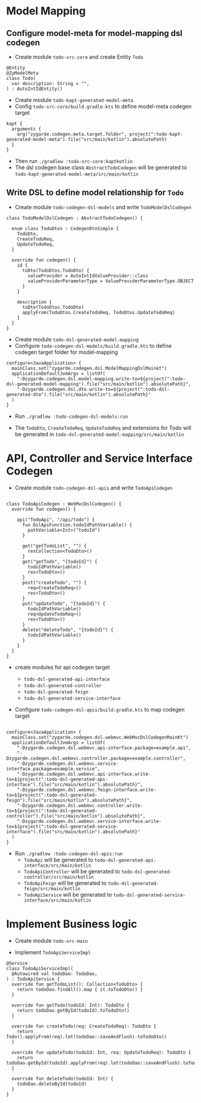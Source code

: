 
# Model Mapping

## Configure model-meta for model-mapping dsl codegen

* Create module `todo-src-core` and create Entity `Todo` 

```
@Entity
@ZyModelMeta
class Todo(
  var description: String = "",
) : AutoIntIdEntity()
```

* Create module `todo-kapt-generated-model-meta` 
* Config `todo-src-core/build.gradle.kts` to define model-meta codegen target
```
kapt {
  arguments {
    arg("zygarde.codegen.meta.target.folder", project(":todo-kapt-generated-model-meta").file("src/main/kotlin").absolutePath)
  }
}
```

* Then run `./gradlew :todo-src-core:kaptkotlin`
* The dsl codegen base class `AbstractTodoCodegen` will be generated to `todo-kapt-generated-model-meta/src/main/kotlin`

## Write DSL to define model relationship for `Todo`

* Create module `todo-codegen-dsl-models` and write `TodoModelDslCodegen`

```
class TodoModelDslCodegen : AbstractTodoCodegen() {

  enum class TodoDtos : CodegenDtoSimple {
    TodoDto,
    CreateTodoReq,
    UpdateTodoReq,
  }

  override fun codegen() {
    id {
      toDto(TodoDtos.TodoDto) {
        valueProvider = AutoIntIdValueProvider::class
        valueProviderParameterType = ValueProviderParameterType.OBJECT
      }
    }

    description {
      toDto(TodoDtos.TodoDto)
      applyFrom(TodoDtos.CreateTodoReq, TodoDtos.UpdateTodoReq)
    }
  }
}

```

* Create module `todo-dsl-generated-model-mapping`
* Configure `todo-codegen-dsl-models/build.gradle.kts` to define codegen target folder for model-mapping

```
configure<JavaApplication> {
  mainClass.set("zygarde.codegen.dsl.ModelMappingDslMainkt")
  applicationDefaultJvmArgs = listOf(
    "-Dzygarde.codegen.dsl.model-mapping.write-to=${project(":todo-dsl-generated-model-mapping").file("src/main/kotlin").absolutePath}",
    "-Dzygarde.codegen.dsl.dto.write-to=${project(":todo-dsl-generated-dto").file("src/main/kotlin").absolutePath}"
  )
}
```

* Run `./gradlew :todo-codegen-dsl-models:run`

* The `TodoDto`, `CreateTodoReq`, `UpdateTodoReq` and extensions for Todo will be generated in `todo-dsl-generated-model-mapping/src/main/kotlin`


# API, Controller and Service Interface Codegen

* Create module `todo-codegen-dsl-apis` and write `TodoApiCodegen`

```

class TodoApiCodegen : WebMvcDslCodegen() {
  override fun codegen() {

    api("TodoApi", "/api/todo") {
      fun DslApiFunction.todoIdPathVariable() {
        pathVariable<Int>("todoId")
      }

      get("getTodoList", "") {
        resCollection<TodoDto>()
      }
      get("getTodo", "{todoId}") {
        todoIdPathVariable()
        res<TodoDto>()
      }
      post("createTodo", "") {
        req<CreateTodoReq>()
        res<TodoDto>()
      }
      put("updateTodo", "{todoId}") {
        todoIdPathVariable()
        req<UpdateTodoReq>()
        res<TodoDto>()
      }
      delete("deleteTodo", "{todoId}") {
        todoIdPathVariable()
      }
    }
  }
}

```
* create modules for api codegen target
    * `todo-dsl-generated-api-interface`
    * `todo-dsl-generated-controller`
    * `todo-dsl-generated-feign`
    * `todo-dsl-generated-service-interface`
    
* Configure `todo-codegen-dsl-apis/build.gradle.kts` to map codegen target

```

configure<JavaApplication> {
  mainClass.set("zygarde.codegen.dsl.webmvc.WebMvcDslCodegenMainKt")
  applicationDefaultJvmArgs = listOf(
    "-Dzygarde.codegen.dsl.webmvc.api-interface.package=example.api",
    "-Dzygarde.codegen.dsl.webmvc.controller.package=example.controller",
    "-Dzygarde.codegen.dsl.webmvc.service-interface.package=example.service",
    "-Dzygarde.codegen.dsl.webmvc.api-interface.write-to=${project(":todo-dsl-generated-api-interface").file("src/main/kotlin").absolutePath}",
    "-Dzygarde.codegen.dsl.webmvc.feign-interface.write-to=${project(":todo-dsl-generated-feign").file("src/main/kotlin").absolutePath}",
    "-Dzygarde.codegen.dsl.webmvc.controller.write-to=${project(":todo-dsl-generated-controller").file("src/main/kotlin").absolutePath}",
    "-Dzygarde.codegen.dsl.webmvc.service-interface.write-to=${project(":todo-dsl-generated-service-interface").file("src/main/kotlin").absolutePath}"
  )
}

```

* Run `./gradlew :todo-codegen-dsl-apis:run` 
  * `TodoApi` will be generated to `todo-dsl-generated-api-interface/src/main/kotlin`
  * `TodoApiController` will be generated to `todo-dsl-generated-controller/src/main/kotlin`
  * `TodoApiFeign` will be generated to `todo-dsl-generated-feign/src/main/kotlin`
  * `TodoApiService` will be generated to `todo-dsl-generated-service-interface/src/main/kotlin`
  
  
# Implement Business logic

* Create module `todo-src-main`

* Implement `TodoApiServiceImpl`

```
@Service
class TodoApiServiceImpl(
  @Autowired val todoDao: TodoDao,
) : TodoApiService {
  override fun getTodoList(): Collection<TodoDto> {
    return todoDao.findAll().map { it.toTodoDto() }
  }

  override fun getTodo(todoId: Int): TodoDto {
    return todoDao.getById(todoId).toTodoDto()
  }

  override fun createTodo(req: CreateTodoReq): TodoDto {
    return Todo().applyFrom(req).let(todoDao::saveAndFlush).toTodoDto()
  }

  override fun updateTodo(todoId: Int, req: UpdateTodoReq): TodoDto {
    return todoDao.getById(todoId).applyFrom(req).let(todoDao::saveAndFlush).toTodoDto()
  }

  override fun deleteTodo(todoId: Int) {
    todoDao.deleteById(todoId)
  }
}
```
